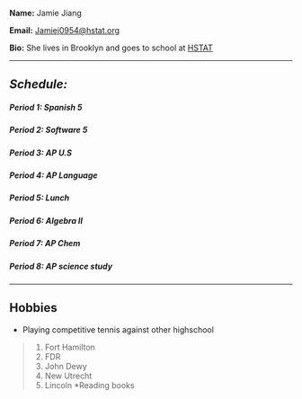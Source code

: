 **Name:** Jamie Jiang


**Email:** Jamiej0954@hstat.org


**Bio:** She lives in Brooklyn and goes to school at [HSTAT](http://www.hstat.org/)

----------

## _Schedule:_

##### Period 1: Spanish 5

##### Period 2: Software 5

##### Period 3: AP U.S

##### Period 4: AP Language

##### Period 5: Lunch

##### Period 6: Algebra II

##### Period 7: AP Chem

##### Period 8: AP science study

-------------
## **Hobbies** 

* Playing competitive tennis against other highschool
> 1. Fort Hamilton
> 2. FDR
> 3. John Dewy
> 4. New Utrecht
> 5. Lincoln
*Reading books
